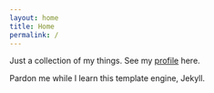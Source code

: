 ```yaml
---
layout: home
title: Home
permalink: /
---
```


Just a collection of my things. See my [profile](http://www.joshsthings.com/) here.

Pardon me while I learn this template engine, Jekyll.


[jekyll-organization]: https://github.com/jekyll
